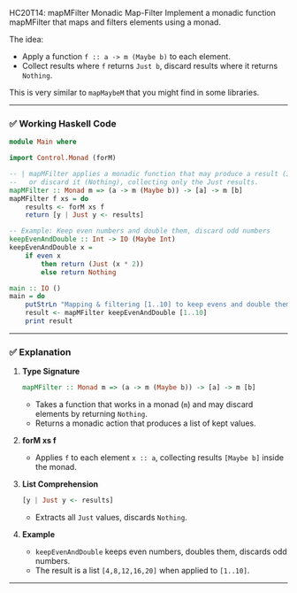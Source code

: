 HC20T14: mapMFilter Monadic Map-Filter
Implement a monadic function mapMFilter that maps and filters elements using a monad.

The idea:

* Apply a function `f :: a -> m (Maybe b)` to each element.
* Collect results where `f` returns `Just b`, discard results where it returns `Nothing`.

This is very similar to `mapMaybeM` that you might find in some libraries.

---

### ✅ **Working Haskell Code**

```haskell
module Main where

import Control.Monad (forM)

-- | mapMFilter applies a monadic function that may produce a result (Just)
--   or discard it (Nothing), collecting only the Just results.
mapMFilter :: Monad m => (a -> m (Maybe b)) -> [a] -> m [b]
mapMFilter f xs = do
    results <- forM xs f
    return [y | Just y <- results]

-- Example: Keep even numbers and double them, discard odd numbers
keepEvenAndDouble :: Int -> IO (Maybe Int)
keepEvenAndDouble x =
    if even x
        then return (Just (x * 2))
        else return Nothing

main :: IO ()
main = do
    putStrLn "Mapping & filtering [1..10] to keep evens and double them:"
    result <- mapMFilter keepEvenAndDouble [1..10]
    print result
```

---

### ✅ **Explanation**

1. **Type Signature**

   ```haskell
   mapMFilter :: Monad m => (a -> m (Maybe b)) -> [a] -> m [b]
   ```

   * Takes a function that works in a monad (`m`) and may discard elements by returning `Nothing`.
   * Returns a monadic action that produces a list of kept values.

2. **forM xs f**

   * Applies `f` to each element `x :: a`, collecting results `[Maybe b]` inside the monad.

3. **List Comprehension**

   ```haskell
   [y | Just y <- results]
   ```

   * Extracts all `Just` values, discards `Nothing`.

4. **Example**

   * `keepEvenAndDouble` keeps even numbers, doubles them, discards odd numbers.
   * The result is a list `[4,8,12,16,20]` when applied to `[1..10]`.

---

